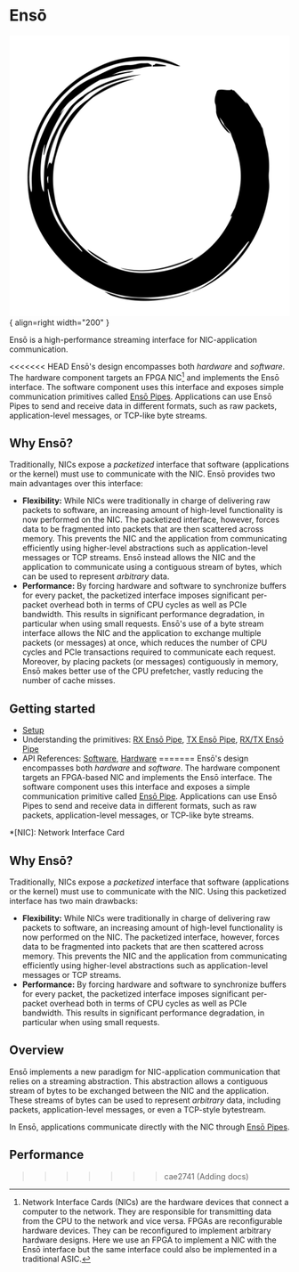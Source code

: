# Ensō

![Ensō](assets/enso-black.svg){ align=right width="200" }

Ensō is a high-performance streaming interface for NIC-application communication.

<<<<<<< HEAD
Ensō's design encompasses both *hardware* and *software*. The hardware component targets an FPGA NIC[^1] and implements the Ensō interface. The software component uses this interface and exposes simple communication primitives called [Ensō Pipes](primitives/rx_enso_pipe.md). Applications can use Ensō Pipes to send and receive data in different formats, such as raw packets, application-level messages, or TCP-like byte streams.

[^1]: Network Interface Cards (NICs) are the hardware devices that connect a computer to the network. They are responsible for transmitting data from the CPU to the network and vice versa. FPGAs are reconfigurable hardware devices. They can be reconfigured to implement arbitrary hardware designs. Here we use an FPGA to implement a NIC with the Ensō interface but the same interface could also be implemented in a traditional ASIC.


## Why Ensō?

Traditionally, NICs expose a *packetized* interface that software (applications or the kernel) must use to communicate with the NIC. Ensō provides two main advantages over this interface:

- **Flexibility:** While NICs were traditionally in charge of delivering raw packets to software, an increasing amount of high-level functionality is now performed on the NIC. The packetized interface, however, forces data to be fragmented into packets that are then scattered across memory. This prevents the NIC and the application from communicating efficiently using higher-level abstractions such as application-level messages or TCP streams. Ensō instead allows the NIC and the application to communicate using a contiguous stream of bytes, which can be used to represent *arbitrary* data.
- **Performance:** By forcing hardware and software to synchronize buffers for every packet, the packetized interface imposes significant per-packet overhead both in terms of CPU cycles as well as PCIe bandwidth. This results in significant performance degradation, in particular when using small requests. Ensō's use of a byte stream interface allows the NIC and the application to exchange multiple packets (or messages) at once, which reduces the number of CPU cycles and PCIe transactions required to communicate each request. Moreover, by placing packets (or messages) contiguously in memory, Ensō makes better use of the CPU prefetcher, vastly reducing the number of cache misses.


## Getting started

- [Setup](getting_started.md)
- Understanding the primitives: [RX Ensō Pipe](primitives/rx_enso_pipe.md), [TX Ensō Pipe](primitives/tx_enso_pipe.md), [RX/TX Ensō Pipe](primitives/rx_tx_enso_pipe.md)
- API References: [Software](/software), [Hardware](/hardware)
=======
Ensō's design encompasses both *hardware* and *software*. The hardware component targets an FPGA-based NIC and implements the Ensō interface. The software component uses this interface and exposes a simple communication primitive called [Ensō Pipe](enso_pipe.md). Applications can use Ensō Pipes to send and receive data in different formats, such as raw packets, application-level messages, or TCP-like byte streams.

*[NIC]: Network Interface Card

## Why Ensō?

Traditionally, NICs expose a *packetized* interface that software (applications or the kernel) must use to communicate with the NIC. Using this packetized interface has two main drawbacks:

- **Flexibility:** While NICs were traditionally in charge of delivering raw packets to software, an increasing amount of high-level functionality is now performed on the NIC. The packetized interface, however, forces data to be fragmented into packets that are then scattered across memory. This prevents the NIC and the application from communicating efficiently using higher-level abstractions such as application-level messages or TCP streams.
- **Performance:** By forcing hardware and software to synchronize buffers for every packet, the packetized interface imposes significant per-packet overhead both in terms of CPU cycles as well as PCIe bandwidth. This results in significant performance degradation, in particular when using small requests.

## Overview

Ensō implements a new paradigm for NIC-application communication that relies on a streaming abstraction. This abstraction allows a contiguous stream of bytes to be exchanged between the NIC and the application. These streams of bytes can be used to represent *arbitrary* data, including packets, application-level messages, or even a TCP-style bytestream.

In Ensō, applications communicate directly with the NIC through [Ensō Pipes](enso_pipe.md).

<!-- - We need something that shows the flexibility here. -->

## Performance

<!-- ## Getting Started


- Getting started
- Primitives
- Examples
- Developer Guide
    - Development Environment
    - Code Style
- Software Reference
- Hardware Reference
    - FPGA Counters
    - FPGA Registers
    - FPGA Memory Mapped Registers
    - Modules (automatically generated)
-->
>>>>>>> cae2741 (Adding docs)
